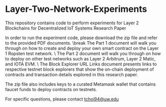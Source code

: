 # Layer-Two-Network-Experiments
This repository contains code to perform experiments for Layer 2 Blockchains for Decentralized IoT Systems Research Paper

In order to run the experiment code, please download the zip file and refer to the provided PDF documents. \break
The Part 1 document will walk you through on how to create and deploy your own smart contract on the Layer 1 Ropsten test network. \\
The Part 2 document will walk you through on how to deploy on other test networks such as Layer 2 Arbitrum, Layer 2 Matic, and IOTA EVM. \\
The Block Explorer URL Links document presents links to respective testnet block explorers that show the on-chain deployment of contracts and transaction details explored in this research paper. 

The zip file also includes keys to a curated Metamask wallet that contains faucet funds to deploy contracts on testnets. 

For specific questions, please contact tchoi94@uw.edu
